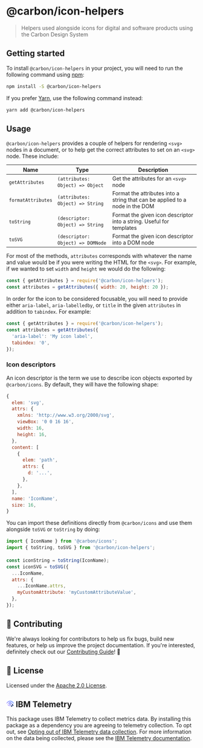 # @carbon/icon-helpers

> Helpers used alongside icons for digital and software products using the
> Carbon Design System

## Getting started

To install `@carbon/icon-helpers` in your project, you will need to run the
following command using [npm](https://www.npmjs.com/):

```bash
npm install -S @carbon/icon-helpers
```

If you prefer [Yarn](https://yarnpkg.com/en/), use the following command
instead:

```bash
yarn add @carbon/icon-helpers
```

## Usage

`@carbon/icon-helpers` provides a couple of helpers for rendering `<svg>` nodes
in a document, or to help get the correct attributes to set on an `<svg>` node.
These include:

| Name               | Type                              | Description                                                                  |
| ------------------ | --------------------------------- | ---------------------------------------------------------------------------- |
| `getAttributes`    | `(attributes: Object) => Object`  | Get the attributes for an `<svg>` node                                       |
| `formatAttributes` | `(attributes: Object) => String`  | Format the attributes into a string that can be applied to a node in the DOM |
| `toString`         | `(descriptor: Object) => String`  | Format the given icon descriptor into a string. Useful for templates         |
| `toSVG`            | `(descriptor: Object) => DOMNode` | Format the given icon descriptor into a DOM node                             |

For most of the methods, `attributes` corresponds with whatever the name and
value would be if you were writing the HTML for the `<svg>`. For example, if we
wanted to set `width` and `height` we would do the following:

```js
const { getAttributes } = require('@carbon/icon-helpers');
const attributes = getAttributes({ width: 20, height: 20 });
```

In order for the icon to be considered focusable, you will need to provide
either `aria-label`, `aria-labelledby`, or `title` in the given `attributes` in
addition to `tabindex`. For example:

```js
const { getAttributes } = require('@carbon/icon-helpers');
const attributes = getAttributes({
  'aria-label': 'My icon label',
  tabindex: '0',
});
```

### Icon descriptors

An icon descriptor is the term we use to describe icon objects exported by
`@carbon/icons`. By default, they will have the following shape:

```js
{
  elem: 'svg',
  attrs: {
    xmlns: 'http://www.w3.org/2000/svg',
    viewBox: '0 0 16 16',
    width: 16,
    height: 16,
  },
  content: [
    {
      elem: 'path',
      attrs: {
        d: '...',
      },
    },
  ],
  name: 'IconName',
  size: 16,
}
```

You can import these definitions directly from `@carbon/icons` and use them
alongside `toSVG` or `toString` by doing:

```js
import { IconName } from '@carbon/icons';
import { toString, toSVG } from '@carbon/icon-helpers';

const iconString = toString(IconName);
const iconSVG = toSVG({
  ...IconName,
  attrs: {
    ...IconName.attrs,
    myCustomAttribute: 'myCustomAttributeValue',
  },
});
```

## 🙌 Contributing

We're always looking for contributors to help us fix bugs, build new features,
or help us improve the project documentation. If you're interested, definitely
check out our [Contributing Guide](/.github/CONTRIBUTING.md)! 👀

## 📝 License

Licensed under the [Apache 2.0 License](/LICENSE).

## <picture><source height="20" width="20" media="(prefers-color-scheme: dark)" srcset="https://raw.githubusercontent.com/ibm-telemetry/telemetry-js/main/docs/images/ibm-telemetry-dark.svg"><source height="20" width="20" media="(prefers-color-scheme: light)" srcset="https://raw.githubusercontent.com/ibm-telemetry/telemetry-js/main/docs/images/ibm-telemetry-light.svg"><img height="20" width="20" alt="IBM Telemetry" src="https://raw.githubusercontent.com/ibm-telemetry/telemetry-js/main/docs/images/ibm-telemetry-light.svg"></picture> IBM Telemetry

This package uses IBM Telemetry to collect metrics data. By installing this
package as a dependency you are agreeing to telemetry collection. To opt out,
see
[Opting out of IBM Telemetry data collection](https://github.com/ibm-telemetry/telemetry-js/tree/main#opting-out-of-ibm-telemetry-data-collection).
For more information on the data being collected, please see the
[IBM Telemetry documentation](https://github.com/ibm-telemetry/telemetry-js/tree/main#ibm-telemetry-collection-basics).
